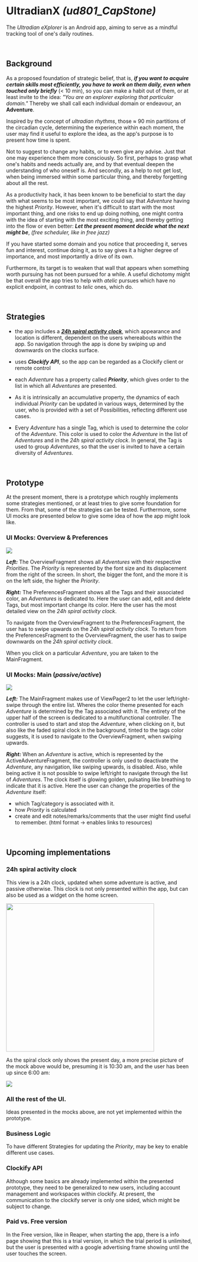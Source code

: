 # UltradianX  _(ud801_CapStone)_

The _Ultradian eXplorer_ is an Android app, 
    aiming to serve as a mindful tracking tool of one's daily routines.

<br/>

## Background

As a proposed foundation of strategic belief, 
    that is, ___if you want to acquire certain skills most efficiently, 
    you have to work on them daily,
    even when touched only briefly___  (< 10 min), 
    so you can make a habit out of them, or at least invite to the idea:
    _"You are an explorer exploring that particular domain."_
Thereby we shall call each individual domain or endeavour, 
    an __Adventure__.

Inspired by the concept of _ultradian rhythms_, 
    those &#8776; 90 min partitions of the circadian cycle,
    determining the experience within each moment, 
    the user may find it useful to explore the idea, 
    as the app's purpose is to present how time is spent. 

Not to suggest to change any habits, or to even give any advise. 
Just that one may experience them more consciously.
So first, perhaps to grasp what one's habits and needs actually are, 
    and by that eventual deepen the understanding of who oneself is.
And secondly, as a help to not get lost, 
    when being immersed within some particular thing, and thereby forgetting about all the rest. 

As a productivity hack, it has been known to be beneficial
    to start the day with what seems to be most important, we could say that _Adventure_ having the
    highest _Priority_.
However, when it's difficult to start with the most important thing,
    and one risks to end up doing nothing, one might contra with the idea of starting with the
    most exciting thing, and thereby getting into the flow or even better:
    ___Let the present moment decide what the next might be___,
    _(free scheduler, like in free jazz)_

If you have started some domain and you notice that proceeding it,
    serves fun and interest, continue doing it, as to say gives it a higher degree of importance,
    and most importantly a drive of its own.

Furthermore, its target is to weaken that wall that appears 
    when something worth pursuing has not been pursued for a while.
A useful dichotomy might be that overall the app tries to help with _atelic_ pursues which have no 
    explicit endpoint, in contrast to _telic_ ones, which do.

<br/>

## Strategies 

+ the app includes a [___24h spiral activity clock___](#24h-spiral-activity-clock),
  which appearance and location is different, dependent on the users whereabouts within the app.
  So navigation through the app is done by swiping up and downwards on the clocks surface. 

  

+ uses ___Clockify API___, so the app can be regarded as a Clockify client or remote control
   

+ each _Adventure_ has a property called ___Priority___, 
  which gives order to the list in which all _Adventures_ are presented.


+ As it is intrinsically an accumulative property, the dynamics of each individual _Priority_ can be 
  updated in various ways, determined by the user, who is provided with a set of Possibilities,
  reflecting different use cases.


+ Every _Adventure_ has a single Tag, which is used to determine the color of the _Adventure_.
  This color is used to color the _Adventure_ in the list of _Adventures_ and in the
  _24h spiral activity clock_. In general, the Tag is used to group _Adventures_, so that the user
  is invited to have a certain diversity of _Adventures_.




<!-- TODO: ???? 
+ so have th advantages of a daily routine, continuously working something, 
  without the drawbacks, that only a limited amount can be handled daily
 -->

<br/>

## Prototype

At the present moment, there is a prototype which roughly implements some strategies mentioned,
or at least tries to give some foundation for them. 
From that, some of the strategies can be tested. 
Furthermore, some UI mocks are presented below to give some idea of how the app might look like.



### UI Mocks: Overview & Preferences
<img src="/proposal/ui_mocks_overview_preferences_complete.png">

___Left:___ The OverviewFragment shows all _Adventures_ with their respective _Priorities_.
The _Priority_ is represented by the font size and its displacement from the right of the screen.
In short, the bigger the font, and the more it is on the left side, the higher the _Priority_.

___Right:___ The PreferencesFragment shows all the Tags and their associated color, an _Adventures_ 
is dedicated to. Here the user can add, edit and delete Tags, but most important change its color.
Here the user has the most detailed view on the _24h spiral activity clock_.

To navigate from the OverviewFragment to the PreferencesFragment, the user has to swipe upwards on 
the _24h spiral activity clock_. To return from the PreferencesFragment to the OverviewFragment,
the user has to swipe downwards on the _24h spiral activity clock_.

When you click on a particular _Adventure_, you are taken to the MainFragment.


### UI Mocks: Main (_passive/active_)
<img src="/proposal/ui_mocks_main_passive_active2.png">

___Left:___ The MainFragment makes use of ViewPager2 to let the user left/right-swipe through the 
    entire list.
Wheres the color theme presented for each _Adventure_ is determined by the Tag associated with it.
The entirety of the upper half of the screen is dedicated to a multifunctional controller.
The controller is used to start and stop the _Adventure_, 
    when clicking on it, but also like the faded spiral clock in the background, 
    tinted to the tags color suggests, 
    it is used to navigate to the OverviewFragment, when swiping upwards.

___Right:___ When an _Adventure_ is active, which is represented by the ActiveAdventureFragment, 
    the controller is only used to deactivate the _Adventure_, 
    any navigation, like swiping upwards, is disabled.
Also, while being active it is not possible to swipe left/right to navigate through the list of 
    _Adventures_.
The clock itself is glowing golden, pulsating like breathing to indicate that it is active.
Here the user can change the properties of the _Adventure_ itself: 
+ which Tag/category is associated with it.
+ how _Priority_ is calculated 
+ create and edit notes/remarks/comments that the user might find useful to remember.
  (html format -> enables links to resources)




<br/>


## Upcoming implementations



### 24h spiral activity clock

This view is a 24h clock,
updated when some adventure is active, and passive otherwise.
This clock is not only presented within the app,
but can also be used as a widget on the home screen.

<img src="/proposal/ui_mocks_clock.png" width="400">

As the spiral clock only shows the present day, a more precise picture of the mock above would be,
presuming it is 10:30 am, and the user has been up since 6:00 am:

<img src="/proposal/ui_mocks_overview_preferences_partial.png">


### All the rest of the UI. 

Ideas presented in the mocks above, are not yet implemented within the prototype.


### Business Logic

To have different Strategies for updating the _Priority_, 
may be key to enable different use cases.


### Clockify API

Although some basics are already implemented within the presented prototype, they need to be 
generalized to new users, including account management and workspaces within clockify. 
At present, the communication to the clockify server is only one sided, which might be subject to 
change. 


### Paid vs. Free version

In the Free version, like in Reaper, 
when starting the app, 
there is a info page showing that this is a trial version, 
in which the trial period is unlimited, 
but the user is presented with a google advertising frame 
showing until the user touches the screen.

 

